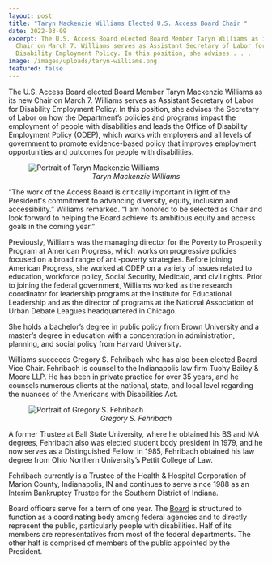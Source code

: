 ```yaml
---
layout: post
title: "Taryn Mackenzie Williams Elected U.S. Access Board Chair "
date: 2022-03-09
excerpt: The U.S. Access Board elected Board Member Taryn Williams as its new
  Chair on March 7. Williams serves as Assistant Secretary of Labor for
  Disability Employment Policy. In this position, she advises . . .
image: /images/uploads/taryn-williams.png
featured: false
---
```

The U.S. Access Board elected Board Member Taryn Mackenzie Williams as its new Chair on March 7. Williams serves as Assistant Secretary of Labor for Disability Employment Policy. In this position, she advises the Secretary of Labor on how the Department’s policies and programs impact the employment of people with disabilities and leads the Office of Disability Employment Policy (ODEP), which works with employers and all levels of government to promote evidence-based policy that improves employment opportunities and outcomes for people with disabilities. 

<figure class="img-right">
  <img src="{{ site.baseurl }}/images/uploads/taryn-williams.png" alt="Portrait of Taryn Mackenzie Williams" class="center">
  <figcaption style="text-align:center">
    <em>Taryn Mackenzie Williams</em>
  </figcaption>
</figure>

“The work of the Access Board is critically important in light of the President's commitment to advancing diversity, equity, inclusion and accessibility.” Williams remarked. “I am honored to be selected as Chair and look forward to helping the Board achieve its ambitious equity and access goals in the coming year.”  

Previously, Williams was the managing director for the Poverty to Prosperity Program at American Progress, which works on progressive policies focused on a broad range of anti-poverty strategies. Before joining American Progress, she worked at ODEP on a variety of issues related to education, workforce policy, Social Security, Medicaid, and civil rights. Prior to joining the federal government, Williams worked as the research coordinator for leadership programs at the Institute for Educational Leadership and as the director of programs at the National Association of Urban Debate Leagues headquartered in Chicago.

She holds a bachelor’s degree in public policy from Brown University and a master’s degree in education with a concentration in administration, planning, and social policy from Harvard University.

Williams succeeds Gregory S. Fehribach who has also been elected Board Vice Chair. Fehribach is counsel to the Indianapolis law firm Tuohy Bailey & Moore LLP. He has been in private practice for over 35 years, and he counsels numerous clients at the national, state, and local level regarding the nuances of the Americans with Disabilities Act.

<figure class="img-right">
  <img src="{{ site.baseurl }}/images/uploads/greg-fehribach.png" alt="Portrait of Gregory S. Fehribach" class="center">
  <figcaption style="text-align:center">
    <em>Gregory S. Fehribach</em>
  </figcaption>
</figure>

A former Trustee at Ball State University, where he obtained his BS and MA degrees, Fehribach also was elected student body president in 1979, and he now serves as a Distinguished Fellow. In 1985, Fehribach obtained his law degree from Ohio Northern University’s Pettit College of Law.  

Fehribach currently is a Trustee of the Health & Hospital Corporation of Marion County, Indianapolis, IN and continues to serve since 1988 as an Interim Bankruptcy Trustee for the Southern District of Indiana. 

Board officers serve for a term of one year. The [Board](https://www.access-board.gov/about/board-members/) is structured to function as a coordinating body among federal agencies and to directly represent the public, particularly people with disabilities. Half of its members are representatives from most of the federal departments. The other half is comprised of members of the public appointed by the President.